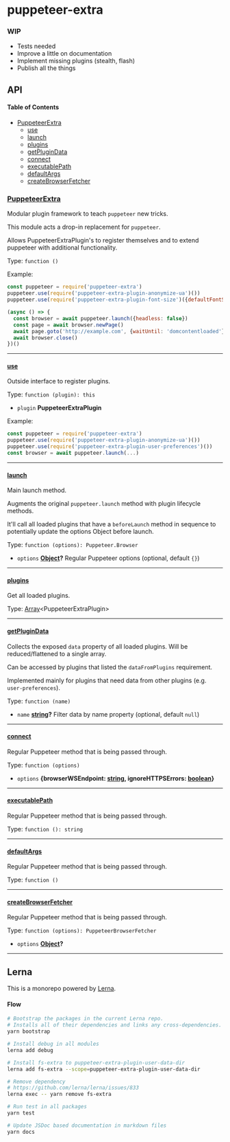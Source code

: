 # puppeteer-extra

### WIP

-   Tests needed
-   Improve a little on documentation
-   Implement missing plugins (stealth, flash)
-   Publish all the things

## API

<!-- Generated by documentation.js. Update this documentation by updating the source code. -->

#### Table of Contents

-   [PuppeteerExtra](#puppeteerextra)
    -   [use](#use)
    -   [launch](#launch)
    -   [plugins](#plugins)
    -   [getPluginData](#getplugindata)
    -   [connect](#connect)
    -   [executablePath](#executablepath)
    -   [defaultArgs](#defaultargs)
    -   [createBrowserFetcher](#createbrowserfetcher)

### [PuppeteerExtra](https://github.com/berstend/puppeteer-extra/blob/642c58af88a8b2b8e1410541da02498696625113/packages/puppeteer-extra/index.js#L43-L289)

Modular plugin framework to teach `puppeteer` new tricks.

This module acts a drop-in replacement for `puppeteer`.

Allows PuppeteerExtraPlugin's to register themselves and
to extend puppeteer with additional functionality.

Type: `function ()`

Example:

```javascript
const puppeteer = require('puppeteer-extra')
puppeteer.use(require('puppeteer-extra-plugin-anonymize-ua')())
puppeteer.use(require('puppeteer-extra-plugin-font-size')({defaultFontSize: 18}))

(async () => {
  const browser = await puppeteer.launch({headless: false})
  const page = await browser.newPage()
  await page.goto('http://example.com', {waitUntil: 'domcontentloaded'})
  await browser.close()
})()
```

* * *

#### [use](https://github.com/berstend/puppeteer-extra/blob/642c58af88a8b2b8e1410541da02498696625113/packages/puppeteer-extra/index.js#L63-L79)

Outside interface to register plugins.

Type: `function (plugin): this`

-   `plugin` **PuppeteerExtraPlugin** 

Example:

```javascript
const puppeteer = require('puppeteer-extra')
puppeteer.use(require('puppeteer-extra-plugin-anonymize-ua')())
puppeteer.use(require('puppeteer-extra-plugin-user-preferences')())
const browser = await puppeteer.launch(...)
```

* * *

#### [launch](https://github.com/berstend/puppeteer-extra/blob/642c58af88a8b2b8e1410541da02498696625113/packages/puppeteer-extra/index.js#L92-L103)

Main launch method.

Augments the original `puppeteer.launch` method with plugin lifecycle methods.

It'll call all loaded plugins that have a `beforeLaunch` method
in sequence to potentially update the options Object before launch.

Type: `function (options): Puppeteer.Browser`

-   `options` **[Object](https://developer.mozilla.org/docs/Web/JavaScript/Reference/Global_Objects/Object)?** Regular Puppeteer options (optional, default `{}`)

* * *

#### [plugins](https://github.com/berstend/puppeteer-extra/blob/642c58af88a8b2b8e1410541da02498696625113/packages/puppeteer-extra/index.js#L110-L110)

Get all loaded plugins.

Type: [Array](https://developer.mozilla.org/docs/Web/JavaScript/Reference/Global_Objects/Array)&lt;PuppeteerExtraPlugin>

* * *

#### [getPluginData](https://github.com/berstend/puppeteer-extra/blob/642c58af88a8b2b8e1410541da02498696625113/packages/puppeteer-extra/index.js#L131-L136)

Collects the exposed `data` property of all loaded plugins.
Will be reduced/flattened to a single array.

Can be accessed by plugins that listed the `dataFromPlugins` requirement.

Implemented mainly for plugins that need data from other plugins (e.g. `user-preferences`).

Type: `function (name)`

-   `name` **[string](https://developer.mozilla.org/docs/Web/JavaScript/Reference/Global_Objects/String)?** Filter data by name property (optional, default `null`)

* * *

#### [connect](https://github.com/berstend/puppeteer-extra/blob/642c58af88a8b2b8e1410541da02498696625113/packages/puppeteer-extra/index.js#L258-L260)

Regular Puppeteer method that is being passed through.

Type: `function (options)`

-   `options` **{browserWSEndpoint: [string](https://developer.mozilla.org/docs/Web/JavaScript/Reference/Global_Objects/String), ignoreHTTPSErrors: [boolean](https://developer.mozilla.org/docs/Web/JavaScript/Reference/Global_Objects/Boolean)}** 

* * *

#### [executablePath](https://github.com/berstend/puppeteer-extra/blob/642c58af88a8b2b8e1410541da02498696625113/packages/puppeteer-extra/index.js#L267-L269)

Regular Puppeteer method that is being passed through.

Type: `function (): string`

* * *

#### [defaultArgs](https://github.com/berstend/puppeteer-extra/blob/642c58af88a8b2b8e1410541da02498696625113/packages/puppeteer-extra/index.js#L276-L278)

Regular Puppeteer method that is being passed through.

Type: `function ()`

* * *

#### [createBrowserFetcher](https://github.com/berstend/puppeteer-extra/blob/642c58af88a8b2b8e1410541da02498696625113/packages/puppeteer-extra/index.js#L286-L288)

Regular Puppeteer method that is being passed through.

Type: `function (options): PuppeteerBrowserFetcher`

-   `options` **[Object](https://developer.mozilla.org/docs/Web/JavaScript/Reference/Global_Objects/Object)?** 

* * *

## Lerna

This is a monorepo powered by [Lerna](https://github.com/lerna/lerna).

#### Flow

```bash
# Bootstrap the packages in the current Lerna repo. 
# Installs all of their dependencies and links any cross-dependencies.
yarn bootstrap

# Install debug in all modules
lerna add debug

# Install fs-extra to puppeteer-extra-plugin-user-data-dir
lerna add fs-extra --scope=puppeteer-extra-plugin-user-data-dir

# Remove dependency
# https://github.com/lerna/lerna/issues/833
lerna exec -- yarn remove fs-extra

# Run test in all packages
yarn test

# Update JSDoc based documentation in markdown files
yarn docs
```
